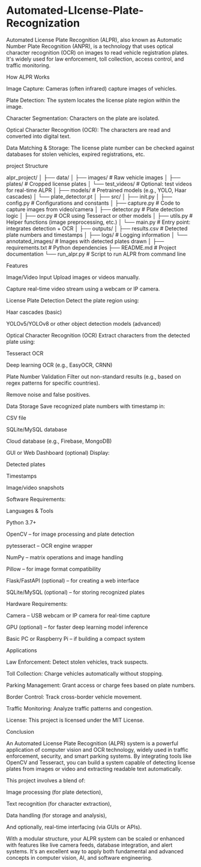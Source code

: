# **Automated-LIcense-Plate-Recognization**
Automated License Plate Recognition (ALPR), also known as Automatic Number Plate Recognition (ANPR), is a technology that uses optical character recognition (OCR) on images to read vehicle registration plates. It's widely used for law enforcement, toll collection, access control, and traffic monitoring.

How ALPR Works

Image Capture: Cameras (often infrared) capture images of vehicles.

Plate Detection: The system locates the license plate region within the image.

Character Segmentation: Characters on the plate are isolated.

Optical Character Recognition (OCR): The characters are read and converted into digital text.

Data Matching & Storage: The license plate number can be checked against databases for stolen vehicles, expired registrations, etc.

project Structure

alpr_project/ │ ├── data/ │ ├── images/ # Raw vehicle images │ ├── plates/ # Cropped license plates │ └── test_videos/ # Optional: test videos for real-time ALPR │ ├── models/ # Pretrained models (e.g., YOLO, Haar cascades) │ └── plate_detector.pt │ ├── src/ │ ├── init.py │ ├── config.py # Configurations and constants │ ├── capture.py # Code to capture images from video/camera │ ├── detector.py # Plate detection logic │ ├── ocr.py # OCR using Tesseract or other models │ ├── utils.py # Helper functions (image preprocessing, etc.) │ └── main.py # Entry point: integrates detection + OCR │ ├── outputs/ │ ├── results.csv # Detected plate numbers and timestamps │ ├── logs/ # Logging information │ └── annotated_images/ # Images with detected plates drawn │ ├── requirements.txt # Python dependencies ├── README.md # Project documentation └── run_alpr.py # Script to run ALPR from command line

Features

Image/Video Input
Upload images or videos manually.

Capture real-time video stream using a webcam or IP camera.

License Plate Detection
Detect the plate region using:

Haar cascades (basic)

YOLOv5/YOLOv8 or other object detection models (advanced)

Optical Character Recognition (OCR)
Extract characters from the detected plate using:

Tesseract OCR

Deep learning OCR (e.g., EasyOCR, CRNN)

Plate Number Validation
Filter out non-standard results (e.g., based on regex patterns for specific countries).

Remove noise and false positives.

Data Storage
Save recognized plate numbers with timestamp in:

CSV file

SQLite/MySQL database

Cloud database (e.g., Firebase, MongoDB)

GUI or Web Dashboard (optional)
Display:

Detected plates

Timestamps

Image/video snapshots

Software Requirements:

Languages & Tools

Python 3.7+

OpenCV – for image processing and plate detection

pytesseract – OCR engine wrapper

NumPy – matrix operations and image handling

Pillow – for image format compatibility

Flask/FastAPI (optional) – for creating a web interface

SQLite/MySQL (optional) – for storing recognized plates

Hardware Requirements:

Camera – USB webcam or IP camera for real-time capture

GPU (optional) – for faster deep learning model inference

Basic PC or Raspberry Pi – if building a compact system

Applications

Law Enforcement: Detect stolen vehicles, track suspects.

Toll Collection: Charge vehicles automatically without stopping.

Parking Management: Grant access or charge fees based on plate numbers.

Border Control: Track cross-border vehicle movement.

Traffic Monitoring: Analyze traffic patterns and congestion.

License: This project is licensed under the MIT License.

Conclusion

An Automated License Plate Recognition (ALPR) system is a powerful application of computer vision and OCR technology, widely used in traffic enforcement, security, and smart parking systems. By integrating tools like OpenCV and Tesseract, you can build a system capable of detecting license plates from images or video and extracting readable text automatically.

This project involves a blend of:

Image processing (for plate detection),

Text recognition (for character extraction),

Data handling (for storage and analysis),

And optionally, real-time interfacing (via GUIs or APIs).

With a modular structure, your ALPR system can be scaled or enhanced with features like live camera feeds, database integration, and alert systems. It's an excellent way to apply both fundamental and advanced concepts in computer vision, AI, and software engineering.
